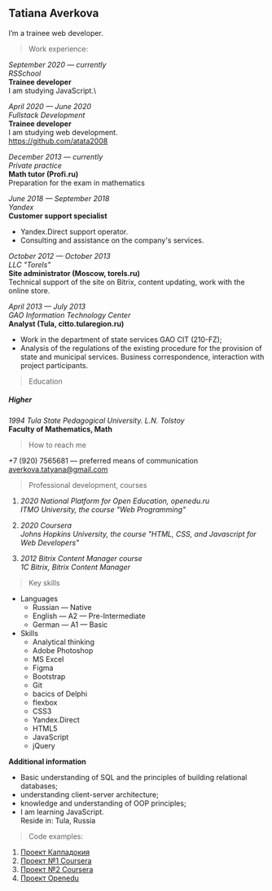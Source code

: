 ## **Tatiana Averkova** ##
I’m a trainee web developer. 

> Work experience:

*September 2020 — currently*\
*RSSchool*\
**Trainee developer**\
I am studying JavaScript.\

*April 2020 — June 2020*\
*Fullstack Development*\
**Trainee developer**\
I am studying web development.\
https://github.com/atata2008

*December 2013 — currently*\
*Private practice*\
**Math tutor (Profi.ru)**\
Preparation for the exam in mathematics

*June 2018 — September 2018*\
*Yandex*\
**Customer support specialist**
* Yandex.Direct support operator.
* Consulting and assistance on the company's services.

*October 2012 — October 2013*\
*LLC "Torels"*\
**Site administrator (Moscow, torels.ru)**\
Technical support of the site on Bitrix, content updating, work with the online store.

*April 2013 — July 2013*\
*GAO Information Technology Center*\
**Analyst (Tula, citto.tularegion.ru)**
* Work in the department of state services GAO CIT (210-FZ);
* Analysis of the regulations of the existing procedure for the provision of state and municipal services. Business correspondence, interaction with project participants.

> Education

##### Higher #####
*1994	Tula State Pedagogical University. L.N. Tolstoy*\
**Faculty of Mathematics, Math**

> How to reach me

+7 (920) 7565681 — preferred means of communication\
averkova.tatyana@gmail.com

> Professional development, courses

1) *2020	National Platform for Open Education, openedu.ru*\
*ITMO University, the course "Web Programming"*

2) *2020	Coursera*\
*Johns Hopkins University, the course "HTML, CSS, and Javascript for Web Developers"*

3) *2012	Bitrix Content Manager course*\
*1C Bitrix, Bitrix Content Manager*

> Key skills

* Languages
  * Russian — Native
  * English — A2 — Pre-Intermediate
  * German — A1 — Basic
* Skills
  * Analytical thinking
  * Adobe Photoshop
  * MS Excel
  * Figma
  * Bootstrap
  * Git
  * bacics of Delphi
  * flexbox
  * CSS3
  * Yandex.Direct
  * HTML5
  * JavaScript
  * jQuery

**Additional information**
* Basic understanding of SQL and the principles of building relational databases;
* understanding client-server architecture;
* knowledge and understanding of OOP principles;
* I am learning JavaScript.\
Reside in: Tula, Russia

> Code examples:

1) [Проект Каппадокия](https://github.com/atata2008/Cappadocia_my)
2) [Проект №1 Coursera](https://github.com/atata2008/atata2008.github.io)
3) [Проект №2 Coursera](https://github.com/atata2008/foodLLC)
4) [Проект Openedu](https://github.com/atata2008/my_learn)
